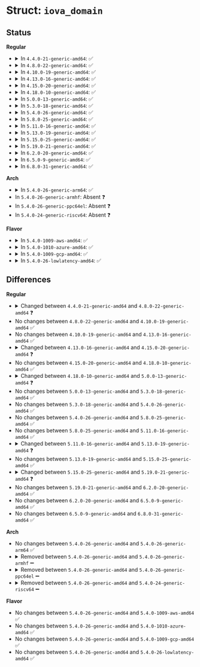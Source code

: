 # Struct: <code>iova_domain</code>

## Status
<b>Regular</b>
<ul>
<li>
<details>
<summary>In <code>4.4.0-21-generic-amd64</code>: ✅</summary>

```c
struct iova_domain {
    spinlock_t iova_rbtree_lock;
    struct rb_root rbroot;
    struct rb_node * cached32_node;
    long unsigned int granule;
    long unsigned int start_pfn;
    long unsigned int dma_32bit_pfn;
}
```
</details>
</li>
<li>
<details>
<summary>In <code>4.8.0-22-generic-amd64</code>: ✅</summary>

```c
struct iova_domain {
    spinlock_t iova_rbtree_lock;
    struct rb_root rbroot;
    struct rb_node * cached32_node;
    long unsigned int granule;
    long unsigned int start_pfn;
    long unsigned int dma_32bit_pfn;
    struct iova_rcache[6] rcaches;
}
```
</details>
</li>
<li>
<details>
<summary>In <code>4.10.0-19-generic-amd64</code>: ✅</summary>

```c
struct iova_domain {
    spinlock_t iova_rbtree_lock;
    struct rb_root rbroot;
    struct rb_node * cached32_node;
    long unsigned int granule;
    long unsigned int start_pfn;
    long unsigned int dma_32bit_pfn;
    struct iova_rcache[6] rcaches;
}
```
</details>
</li>
<li>
<details>
<summary>In <code>4.13.0-16-generic-amd64</code>: ✅</summary>

```c
struct iova_domain {
    spinlock_t iova_rbtree_lock;
    struct rb_root rbroot;
    struct rb_node * cached32_node;
    long unsigned int granule;
    long unsigned int start_pfn;
    long unsigned int dma_32bit_pfn;
    struct iova_rcache[6] rcaches;
}
```
</details>
</li>
<li>
<details>
<summary>In <code>4.15.0-20-generic-amd64</code>: ✅</summary>

```c
struct iova_domain {
    spinlock_t iova_rbtree_lock;
    struct rb_root rbroot;
    struct rb_node * cached_node;
    struct rb_node * cached32_node;
    long unsigned int granule;
    long unsigned int start_pfn;
    long unsigned int dma_32bit_pfn;
    struct iova anchor;
    struct iova_rcache[6] rcaches;
    iova_flush_cb flush_cb;
    iova_entry_dtor entry_dtor;
    struct iova_fq * fq;
    atomic64_t fq_flush_start_cnt;
    atomic64_t fq_flush_finish_cnt;
    struct timer_list fq_timer;
    atomic_t fq_timer_on;
}
```
</details>
</li>
<li>
<details>
<summary>In <code>4.18.0-10-generic-amd64</code>: ✅</summary>

```c
struct iova_domain {
    spinlock_t iova_rbtree_lock;
    struct rb_root rbroot;
    struct rb_node * cached_node;
    struct rb_node * cached32_node;
    long unsigned int granule;
    long unsigned int start_pfn;
    long unsigned int dma_32bit_pfn;
    struct iova anchor;
    struct iova_rcache[6] rcaches;
    iova_flush_cb flush_cb;
    iova_entry_dtor entry_dtor;
    struct iova_fq * fq;
    atomic64_t fq_flush_start_cnt;
    atomic64_t fq_flush_finish_cnt;
    struct timer_list fq_timer;
    atomic_t fq_timer_on;
}
```
</details>
</li>
<li>
<details>
<summary>In <code>5.0.0-13-generic-amd64</code>: ✅</summary>

```c
struct iova_domain {
    spinlock_t iova_rbtree_lock;
    struct rb_root rbroot;
    struct rb_node * cached_node;
    struct rb_node * cached32_node;
    long unsigned int granule;
    long unsigned int start_pfn;
    long unsigned int dma_32bit_pfn;
    long unsigned int max32_alloc_size;
    struct iova anchor;
    struct iova_rcache[6] rcaches;
    iova_flush_cb flush_cb;
    iova_entry_dtor entry_dtor;
    struct iova_fq * fq;
    atomic64_t fq_flush_start_cnt;
    atomic64_t fq_flush_finish_cnt;
    struct timer_list fq_timer;
    atomic_t fq_timer_on;
}
```
</details>
</li>
<li>
<details>
<summary>In <code>5.3.0-18-generic-amd64</code>: ✅</summary>

```c
struct iova_domain {
    spinlock_t iova_rbtree_lock;
    struct rb_root rbroot;
    struct rb_node * cached_node;
    struct rb_node * cached32_node;
    long unsigned int granule;
    long unsigned int start_pfn;
    long unsigned int dma_32bit_pfn;
    long unsigned int max32_alloc_size;
    struct iova_fq * fq;
    atomic64_t fq_flush_start_cnt;
    atomic64_t fq_flush_finish_cnt;
    struct iova anchor;
    struct iova_rcache[6] rcaches;
    iova_flush_cb flush_cb;
    iova_entry_dtor entry_dtor;
    struct timer_list fq_timer;
    atomic_t fq_timer_on;
}
```
</details>
</li>
<li>
<details>
<summary>In <code>5.4.0-26-generic-amd64</code>: ✅</summary>

```c
struct iova_domain {
    spinlock_t iova_rbtree_lock;
    struct rb_root rbroot;
    struct rb_node * cached_node;
    struct rb_node * cached32_node;
    long unsigned int granule;
    long unsigned int start_pfn;
    long unsigned int dma_32bit_pfn;
    long unsigned int max32_alloc_size;
    struct iova_fq * fq;
    atomic64_t fq_flush_start_cnt;
    atomic64_t fq_flush_finish_cnt;
    struct iova anchor;
    struct iova_rcache[6] rcaches;
    iova_flush_cb flush_cb;
    iova_entry_dtor entry_dtor;
    struct timer_list fq_timer;
    atomic_t fq_timer_on;
}
```
</details>
</li>
<li>
<details>
<summary>In <code>5.8.0-25-generic-amd64</code>: ✅</summary>

```c
struct iova_domain {
    spinlock_t iova_rbtree_lock;
    struct rb_root rbroot;
    struct rb_node * cached_node;
    struct rb_node * cached32_node;
    long unsigned int granule;
    long unsigned int start_pfn;
    long unsigned int dma_32bit_pfn;
    long unsigned int max32_alloc_size;
    struct iova_fq * fq;
    atomic64_t fq_flush_start_cnt;
    atomic64_t fq_flush_finish_cnt;
    struct iova anchor;
    struct iova_rcache[6] rcaches;
    iova_flush_cb flush_cb;
    iova_entry_dtor entry_dtor;
    struct timer_list fq_timer;
    atomic_t fq_timer_on;
}
```
</details>
</li>
<li>
<details>
<summary>In <code>5.11.0-16-generic-amd64</code>: ✅</summary>

```c
struct iova_domain {
    spinlock_t iova_rbtree_lock;
    struct rb_root rbroot;
    struct rb_node * cached_node;
    struct rb_node * cached32_node;
    long unsigned int granule;
    long unsigned int start_pfn;
    long unsigned int dma_32bit_pfn;
    long unsigned int max32_alloc_size;
    struct iova_fq * fq;
    atomic64_t fq_flush_start_cnt;
    atomic64_t fq_flush_finish_cnt;
    struct iova anchor;
    struct iova_rcache[6] rcaches;
    iova_flush_cb flush_cb;
    iova_entry_dtor entry_dtor;
    struct timer_list fq_timer;
    atomic_t fq_timer_on;
}
```
</details>
</li>
<li>
<details>
<summary>In <code>5.13.0-19-generic-amd64</code>: ✅</summary>

```c
struct iova_domain {
    spinlock_t iova_rbtree_lock;
    struct rb_root rbroot;
    struct rb_node * cached_node;
    struct rb_node * cached32_node;
    long unsigned int granule;
    long unsigned int start_pfn;
    long unsigned int dma_32bit_pfn;
    long unsigned int max32_alloc_size;
    struct iova_fq * fq;
    atomic64_t fq_flush_start_cnt;
    atomic64_t fq_flush_finish_cnt;
    struct iova anchor;
    struct iova_rcache[6] rcaches;
    iova_flush_cb flush_cb;
    iova_entry_dtor entry_dtor;
    struct timer_list fq_timer;
    atomic_t fq_timer_on;
    struct hlist_node cpuhp_dead;
}
```
</details>
</li>
<li>
<details>
<summary>In <code>5.15.0-25-generic-amd64</code>: ✅</summary>

```c
struct iova_domain {
    spinlock_t iova_rbtree_lock;
    struct rb_root rbroot;
    struct rb_node * cached_node;
    struct rb_node * cached32_node;
    long unsigned int granule;
    long unsigned int start_pfn;
    long unsigned int dma_32bit_pfn;
    long unsigned int max32_alloc_size;
    struct iova_fq * fq;
    atomic64_t fq_flush_start_cnt;
    atomic64_t fq_flush_finish_cnt;
    struct iova anchor;
    struct iova_rcache[6] rcaches;
    iova_flush_cb flush_cb;
    iova_entry_dtor entry_dtor;
    struct timer_list fq_timer;
    atomic_t fq_timer_on;
    struct hlist_node cpuhp_dead;
}
```
</details>
</li>
<li>
<details>
<summary>In <code>5.19.0-21-generic-amd64</code>: ✅</summary>

```c
struct iova_domain {
    spinlock_t iova_rbtree_lock;
    struct rb_root rbroot;
    struct rb_node * cached_node;
    struct rb_node * cached32_node;
    long unsigned int granule;
    long unsigned int start_pfn;
    long unsigned int dma_32bit_pfn;
    long unsigned int max32_alloc_size;
    struct iova anchor;
    struct iova_rcache * rcaches;
    struct hlist_node cpuhp_dead;
}
```
</details>
</li>
<li>
<details>
<summary>In <code>6.2.0-20-generic-amd64</code>: ✅</summary>

```c
struct iova_domain {
    spinlock_t iova_rbtree_lock;
    struct rb_root rbroot;
    struct rb_node * cached_node;
    struct rb_node * cached32_node;
    long unsigned int granule;
    long unsigned int start_pfn;
    long unsigned int dma_32bit_pfn;
    long unsigned int max32_alloc_size;
    struct iova anchor;
    struct iova_rcache * rcaches;
    struct hlist_node cpuhp_dead;
}
```
</details>
</li>
<li>
<details>
<summary>In <code>6.5.0-9-generic-amd64</code>: ✅</summary>

```c
struct iova_domain {
    spinlock_t iova_rbtree_lock;
    struct rb_root rbroot;
    struct rb_node * cached_node;
    struct rb_node * cached32_node;
    long unsigned int granule;
    long unsigned int start_pfn;
    long unsigned int dma_32bit_pfn;
    long unsigned int max32_alloc_size;
    struct iova anchor;
    struct iova_rcache * rcaches;
    struct hlist_node cpuhp_dead;
}
```
</details>
</li>
<li>
<details>
<summary>In <code>6.8.0-31-generic-amd64</code>: ✅</summary>

```c
struct iova_domain {
    spinlock_t iova_rbtree_lock;
    struct rb_root rbroot;
    struct rb_node * cached_node;
    struct rb_node * cached32_node;
    long unsigned int granule;
    long unsigned int start_pfn;
    long unsigned int dma_32bit_pfn;
    long unsigned int max32_alloc_size;
    struct iova anchor;
    struct iova_rcache * rcaches;
    struct hlist_node cpuhp_dead;
}
```
</details>
</li>
</ul>
<b>Arch</b>
<ul>
<li>
<details>
<summary>In <code>5.4.0-26-generic-arm64</code>: ✅</summary>

```c
struct iova_domain {
    spinlock_t iova_rbtree_lock;
    struct rb_root rbroot;
    struct rb_node * cached_node;
    struct rb_node * cached32_node;
    long unsigned int granule;
    long unsigned int start_pfn;
    long unsigned int dma_32bit_pfn;
    long unsigned int max32_alloc_size;
    struct iova_fq * fq;
    atomic64_t fq_flush_start_cnt;
    atomic64_t fq_flush_finish_cnt;
    struct iova anchor;
    struct iova_rcache[6] rcaches;
    iova_flush_cb flush_cb;
    iova_entry_dtor entry_dtor;
    struct timer_list fq_timer;
    atomic_t fq_timer_on;
}
```
</details>
</li>
<li>
In <code>5.4.0-26-generic-armhf</code>: Absent ❓
</li>
<li>
In <code>5.4.0-26-generic-ppc64el</code>: Absent ❓
</li>
<li>
In <code>5.4.0-24-generic-riscv64</code>: Absent ❓
</li>
</ul>
<b>Flavor</b>
<ul>
<li>
<details>
<summary>In <code>5.4.0-1009-aws-amd64</code>: ✅</summary>

```c
struct iova_domain {
    spinlock_t iova_rbtree_lock;
    struct rb_root rbroot;
    struct rb_node * cached_node;
    struct rb_node * cached32_node;
    long unsigned int granule;
    long unsigned int start_pfn;
    long unsigned int dma_32bit_pfn;
    long unsigned int max32_alloc_size;
    struct iova_fq * fq;
    atomic64_t fq_flush_start_cnt;
    atomic64_t fq_flush_finish_cnt;
    struct iova anchor;
    struct iova_rcache[6] rcaches;
    iova_flush_cb flush_cb;
    iova_entry_dtor entry_dtor;
    struct timer_list fq_timer;
    atomic_t fq_timer_on;
}
```
</details>
</li>
<li>
<details>
<summary>In <code>5.4.0-1010-azure-amd64</code>: ✅</summary>

```c
struct iova_domain {
    spinlock_t iova_rbtree_lock;
    struct rb_root rbroot;
    struct rb_node * cached_node;
    struct rb_node * cached32_node;
    long unsigned int granule;
    long unsigned int start_pfn;
    long unsigned int dma_32bit_pfn;
    long unsigned int max32_alloc_size;
    struct iova_fq * fq;
    atomic64_t fq_flush_start_cnt;
    atomic64_t fq_flush_finish_cnt;
    struct iova anchor;
    struct iova_rcache[6] rcaches;
    iova_flush_cb flush_cb;
    iova_entry_dtor entry_dtor;
    struct timer_list fq_timer;
    atomic_t fq_timer_on;
}
```
</details>
</li>
<li>
<details>
<summary>In <code>5.4.0-1009-gcp-amd64</code>: ✅</summary>

```c
struct iova_domain {
    spinlock_t iova_rbtree_lock;
    struct rb_root rbroot;
    struct rb_node * cached_node;
    struct rb_node * cached32_node;
    long unsigned int granule;
    long unsigned int start_pfn;
    long unsigned int dma_32bit_pfn;
    long unsigned int max32_alloc_size;
    struct iova_fq * fq;
    atomic64_t fq_flush_start_cnt;
    atomic64_t fq_flush_finish_cnt;
    struct iova anchor;
    struct iova_rcache[6] rcaches;
    iova_flush_cb flush_cb;
    iova_entry_dtor entry_dtor;
    struct timer_list fq_timer;
    atomic_t fq_timer_on;
}
```
</details>
</li>
<li>
<details>
<summary>In <code>5.4.0-26-lowlatency-amd64</code>: ✅</summary>

```c
struct iova_domain {
    spinlock_t iova_rbtree_lock;
    struct rb_root rbroot;
    struct rb_node * cached_node;
    struct rb_node * cached32_node;
    long unsigned int granule;
    long unsigned int start_pfn;
    long unsigned int dma_32bit_pfn;
    long unsigned int max32_alloc_size;
    struct iova_fq * fq;
    atomic64_t fq_flush_start_cnt;
    atomic64_t fq_flush_finish_cnt;
    struct iova anchor;
    struct iova_rcache[6] rcaches;
    iova_flush_cb flush_cb;
    iova_entry_dtor entry_dtor;
    struct timer_list fq_timer;
    atomic_t fq_timer_on;
}
```
</details>
</li>
</ul>

## Differences
<b>Regular</b>
<ul>
<li>
<details>
<summary>Changed between <code>4.4.0-21-generic-amd64</code> and <code>4.8.0-22-generic-amd64</code> ❓</summary>
<ul>
<li>
<b>Field added. </b>
<code>struct iova_rcache[6] rcaches</code>
</li>
</ul>
</details>
</li>
<li>
No changes between <code>4.8.0-22-generic-amd64</code> and <code>4.10.0-19-generic-amd64</code> ✅
</li>
<li>
No changes between <code>4.10.0-19-generic-amd64</code> and <code>4.13.0-16-generic-amd64</code> ✅
</li>
<li>
<details>
<summary>Changed between <code>4.13.0-16-generic-amd64</code> and <code>4.15.0-20-generic-amd64</code> ❓</summary>
<ul>
<li>
<b>Field added. </b>
<code>struct rb_node * cached_node</code>
</li>
<li>
<b>Field added. </b>
<code>struct iova anchor</code>
</li>
<li>
<b>Field added. </b>
<code>iova_flush_cb flush_cb</code>
</li>
<li>
<b>Field added. </b>
<code>iova_entry_dtor entry_dtor</code>
</li>
<li>
<b>Field added. </b>
<code>struct iova_fq * fq</code>
</li>
<li>
<b>Field added. </b>
<code>atomic64_t fq_flush_start_cnt</code>
</li>
<li>
<b>Field added. </b>
<code>atomic64_t fq_flush_finish_cnt</code>
</li>
<li>
<b>Field added. </b>
<code>struct timer_list fq_timer</code>
</li>
<li>
<b>Field added. </b>
<code>atomic_t fq_timer_on</code>
</li>
</ul>
</details>
</li>
<li>
No changes between <code>4.15.0-20-generic-amd64</code> and <code>4.18.0-10-generic-amd64</code> ✅
</li>
<li>
<details>
<summary>Changed between <code>4.18.0-10-generic-amd64</code> and <code>5.0.0-13-generic-amd64</code> ❓</summary>
<ul>
<li>
<b>Field added. </b>
<code>long unsigned int max32_alloc_size</code>
</li>
</ul>
</details>
</li>
<li>
No changes between <code>5.0.0-13-generic-amd64</code> and <code>5.3.0-18-generic-amd64</code> ✅
</li>
<li>
No changes between <code>5.3.0-18-generic-amd64</code> and <code>5.4.0-26-generic-amd64</code> ✅
</li>
<li>
No changes between <code>5.4.0-26-generic-amd64</code> and <code>5.8.0-25-generic-amd64</code> ✅
</li>
<li>
No changes between <code>5.8.0-25-generic-amd64</code> and <code>5.11.0-16-generic-amd64</code> ✅
</li>
<li>
<details>
<summary>Changed between <code>5.11.0-16-generic-amd64</code> and <code>5.13.0-19-generic-amd64</code> ❓</summary>
<ul>
<li>
<b>Field added. </b>
<code>struct hlist_node cpuhp_dead</code>
</li>
</ul>
</details>
</li>
<li>
No changes between <code>5.13.0-19-generic-amd64</code> and <code>5.15.0-25-generic-amd64</code> ✅
</li>
<li>
<details>
<summary>Changed between <code>5.15.0-25-generic-amd64</code> and <code>5.19.0-21-generic-amd64</code> ❓</summary>
<ul>
<li>
<b>Field removed. </b>
<code>struct iova_fq * fq</code>
</li>
<li>
<b>Field removed. </b>
<code>atomic64_t fq_flush_start_cnt</code>
</li>
<li>
<b>Field removed. </b>
<code>atomic64_t fq_flush_finish_cnt</code>
</li>
<li>
<b>Field removed. </b>
<code>iova_flush_cb flush_cb</code>
</li>
<li>
<b>Field removed. </b>
<code>iova_entry_dtor entry_dtor</code>
</li>
<li>
<b>Field removed. </b>
<code>struct timer_list fq_timer</code>
</li>
<li>
<b>Field removed. </b>
<code>atomic_t fq_timer_on</code>
</li>
<li>
<b>Field type changed. </b>
<code>struct iova_rcache[6] rcaches</code> ➡️ <code>struct iova_rcache * rcaches</code>
</li>
</ul>
</details>
</li>
<li>
No changes between <code>5.19.0-21-generic-amd64</code> and <code>6.2.0-20-generic-amd64</code> ✅
</li>
<li>
No changes between <code>6.2.0-20-generic-amd64</code> and <code>6.5.0-9-generic-amd64</code> ✅
</li>
<li>
No changes between <code>6.5.0-9-generic-amd64</code> and <code>6.8.0-31-generic-amd64</code> ✅
</li>
</ul>
<b>Arch</b>
<ul>
<li>
No changes between <code>5.4.0-26-generic-amd64</code> and <code>5.4.0-26-generic-arm64</code> ✅
</li>
<li>
<details>
<summary>Removed between <code>5.4.0-26-generic-amd64</code> and <code>5.4.0-26-generic-armhf</code> ➖</summary>

```c
struct iova_domain {
    spinlock_t iova_rbtree_lock;
    struct rb_root rbroot;
    struct rb_node * cached_node;
    struct rb_node * cached32_node;
    long unsigned int granule;
    long unsigned int start_pfn;
    long unsigned int dma_32bit_pfn;
    long unsigned int max32_alloc_size;
    struct iova_fq * fq;
    atomic64_t fq_flush_start_cnt;
    atomic64_t fq_flush_finish_cnt;
    struct iova anchor;
    struct iova_rcache[6] rcaches;
    iova_flush_cb flush_cb;
    iova_entry_dtor entry_dtor;
    struct timer_list fq_timer;
    atomic_t fq_timer_on;
}
```
</details>
</li>
<li>
<details>
<summary>Removed between <code>5.4.0-26-generic-amd64</code> and <code>5.4.0-26-generic-ppc64el</code> ➖</summary>

```c
struct iova_domain {
    spinlock_t iova_rbtree_lock;
    struct rb_root rbroot;
    struct rb_node * cached_node;
    struct rb_node * cached32_node;
    long unsigned int granule;
    long unsigned int start_pfn;
    long unsigned int dma_32bit_pfn;
    long unsigned int max32_alloc_size;
    struct iova_fq * fq;
    atomic64_t fq_flush_start_cnt;
    atomic64_t fq_flush_finish_cnt;
    struct iova anchor;
    struct iova_rcache[6] rcaches;
    iova_flush_cb flush_cb;
    iova_entry_dtor entry_dtor;
    struct timer_list fq_timer;
    atomic_t fq_timer_on;
}
```
</details>
</li>
<li>
<details>
<summary>Removed between <code>5.4.0-26-generic-amd64</code> and <code>5.4.0-24-generic-riscv64</code> ➖</summary>

```c
struct iova_domain {
    spinlock_t iova_rbtree_lock;
    struct rb_root rbroot;
    struct rb_node * cached_node;
    struct rb_node * cached32_node;
    long unsigned int granule;
    long unsigned int start_pfn;
    long unsigned int dma_32bit_pfn;
    long unsigned int max32_alloc_size;
    struct iova_fq * fq;
    atomic64_t fq_flush_start_cnt;
    atomic64_t fq_flush_finish_cnt;
    struct iova anchor;
    struct iova_rcache[6] rcaches;
    iova_flush_cb flush_cb;
    iova_entry_dtor entry_dtor;
    struct timer_list fq_timer;
    atomic_t fq_timer_on;
}
```
</details>
</li>
</ul>
<b>Flavor</b>
<ul>
<li>
No changes between <code>5.4.0-26-generic-amd64</code> and <code>5.4.0-1009-aws-amd64</code> ✅
</li>
<li>
No changes between <code>5.4.0-26-generic-amd64</code> and <code>5.4.0-1010-azure-amd64</code> ✅
</li>
<li>
No changes between <code>5.4.0-26-generic-amd64</code> and <code>5.4.0-1009-gcp-amd64</code> ✅
</li>
<li>
No changes between <code>5.4.0-26-generic-amd64</code> and <code>5.4.0-26-lowlatency-amd64</code> ✅
</li>
</ul>
